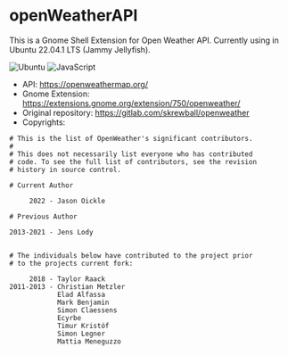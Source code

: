 # openWeatherAPI

This is a Gnome Shell Extension for Open Weather API. Currently using in Ubuntu 22.04.1 LTS (Jammy Jellyfish). 

![Ubuntu](https://img.shields.io/badge/Ubuntu-E95420?style=for-the-badge&logo=ubuntu&logoColor=white) ![JavaScript](https://img.shields.io/badge/javascript-%23323330.svg?style=for-the-badge&logo=javascript&logoColor=%23F7DF1E)

- API: https://openweathermap.org/
- Gnome Extension: https://extensions.gnome.org/extension/750/openweather/
- Original repository: https://gitlab.com/skrewball/openweather
- Copyrights:
```
# This is the list of OpenWeather's significant contributors.
#
# This does not necessarily list everyone who has contributed
# code. To see the full list of contributors, see the revision
# history in source control.

# Current Author

     2022 - Jason Oickle

# Previous Author

2013-2021 - Jens Lody


# The individuals below have contributed to the project prior
# to the projects current fork:

     2018 - Taylor Raack
2011-2013 - Christian Metzler
            Elad Alfassa
            Mark Benjamin
            Simon Claessens
            Ecyrbe
            Timur Kristóf
            Simon Legner
            Mattia Meneguzzo

```
